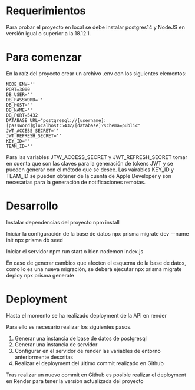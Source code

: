 # Requerimientos

Para probar el proyecto en local se debe instalar postgres14 y NodeJS en versión igual o superior a la 18.12.1. 

# Para comenzar

En la raíz del proyecto crear un archivo .env con los siguientes elementos:

    NODE_ENV=''
    PORT=3000
    DB_USER=''
    DB_PASSWORD=''
    DB_HOST=''
    DB_NAME=''
    DB_PORT=5432
    DATABASE_URL="postgresql://[username]:[password]@localhost:5432/[database]?schema=public"
    JWT_ACCESS_SECRET=''
    JWT_REFRESH_SECRET=''
    KEY_ID=''
    TEAM_ID=''  

Para las variables JTW_ACCESS_SECRET y JWT_REFRESH_SECRET tomar en cuenta que son las claves para la generación de tokens JWT y se pueden generar con el método que se desee. Las vairables KEY_ID y TEAM_ID se pueden obtener de la cuenta de Apple Developer y son necesarias para la generación de notificaciones remotas.

# Desarrollo

Instalar dependencias del proyecto
    npm install

Iniciar la configuración de la base de datos
    npx prisma migrate dev --name init
    npx prisma db seed

Iniciar el servidor
    npm run start
o bien
    nodemon index.js

En caso de generar cambios que afecten el esquema de la base de datos, como lo es una nueva migración, se deberá ejecutar
    npx prisma migrate deploy
    npx prisma generate

# Deployment

Hasta el momento se ha realizado deployment de la API en render

Para ello es necesario realizar los siguientes pasos.

1. Generar una instancia de base de datos de postgresql
2. Generar una instancia de servidor 
3. Configurar en el servidor de render las variables de entorno anteriormente descritas
4. Realizar el deployment del último commit realizado en Github

Tras realizar un nuevo commit en Github es posible realizar el deployment en Render para tener la versión actualizada del proyecto

